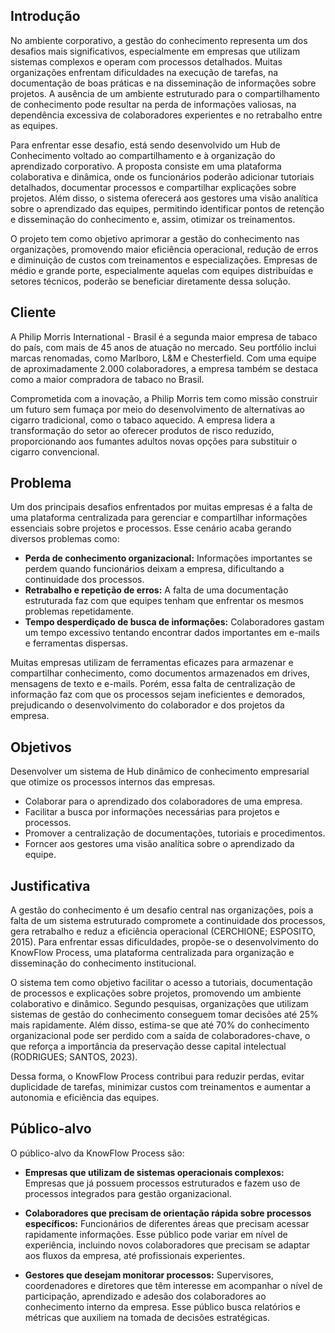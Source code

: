 ## Introdução

No ambiente corporativo, a gestão do conhecimento representa um dos desafios mais significativos, especialmente em empresas que utilizam sistemas complexos e operam com processos detalhados. Muitas organizações enfrentam dificuldades na execução de tarefas, na documentação de boas práticas e na disseminação de informações sobre projetos. A ausência de um ambiente estruturado para o compartilhamento de conhecimento pode resultar na perda de informações valiosas, na dependência excessiva de colaboradores experientes e no retrabalho entre as equipes.

Para enfrentar esse desafio, está sendo desenvolvido um Hub de Conhecimento voltado ao compartilhamento e à organização do aprendizado corporativo. A proposta consiste em uma plataforma colaborativa e dinâmica, onde os funcionários poderão adicionar tutoriais detalhados, documentar processos e compartilhar explicações sobre projetos. Além disso, o sistema oferecerá aos gestores uma visão analítica sobre o aprendizado das equipes, permitindo identificar pontos de retenção e disseminação do conhecimento e, assim, otimizar os treinamentos.

O projeto tem como objetivo aprimorar a gestão do conhecimento nas organizações, promovendo maior eficiência operacional, redução de erros e diminuição de custos com treinamentos e especializações. Empresas de médio e grande porte, especialmente aquelas com equipes distribuídas e setores técnicos, poderão se beneficiar diretamente dessa solução.



## Cliente 
A Philip Morris International - Brasil é a segunda maior empresa de tabaco do país, com mais de 45 anos de atuação no mercado. Seu portfólio inclui marcas renomadas, como Marlboro, L&M e Chesterfield. Com uma equipe de aproximadamente 2.000 colaboradores, a empresa também se destaca como a maior compradora de tabaco no Brasil.

Comprometida com a inovação, a Philip Morris tem como missão construir um futuro sem fumaça por meio do desenvolvimento de alternativas ao cigarro tradicional, como o tabaco aquecido. A empresa lidera a transformação do setor ao oferecer produtos de risco reduzido, proporcionando aos fumantes adultos novas opções para substituir o cigarro convencional.


## Problema
Um dos principais desafios enfrentados por muitas empresas é a falta de uma plataforma centralizada para gerenciar e compartilhar informações essenciais sobre projetos e processos. Esse cenário acaba gerando diversos problemas como: 

   - **Perda de conhecimento organizacional:** Informações importantes se perdem quando funcionários deixam a empresa, dificultando a continuidade dos processos.
   - **Retrabalho e repetição de erros:** A falta de uma documentação estruturada faz com que equipes tenham que enfrentar os mesmos problemas repetidamente.
   - **Tempo desperdiçado de busca de informações:** Colaboradores gastam um tempo excessivo tentando encontrar dados importantes em e-mails e ferramentas dispersas. 

  Muitas empresas utilizam de ferramentas eficazes para armazenar e compartilhar conhecimento, como documentos armazenados em drives, mensagens de texto e e-mails. Porém, essa falta de centralização de informação faz com que os processos sejam ineficientes e demorados, prejudicando o desenvolvimento do colaborador e dos projetos da empresa. 
  


## Objetivos

Desenvolver um sistema de Hub dinâmico de conhecimento empresarial que otimize os processos internos das empresas. 

- Colaborar para o aprendizado dos colaboradores de uma empresa.
- Facilitar a busca por informações necessárias para projetos e processos.
- Promover a centralização de documentações, tutoriais e procedimentos. 
- Forncer aos gestores uma visão analítica sobre o aprendizado da equipe.  

 
## Justificativa

A gestão do conhecimento é um desafio central nas organizações, pois a falta de um sistema estruturado compromete a continuidade dos processos, gera retrabalho e reduz a eficiência operacional (CERCHIONE; ESPOSITO, 2015). Para enfrentar essas dificuldades, propõe-se o desenvolvimento do KnowFlow Process, uma plataforma centralizada para organização e disseminação do conhecimento institucional.

O sistema tem como objetivo facilitar o acesso a tutoriais, documentação de processos e explicações sobre projetos, promovendo um ambiente colaborativo e dinâmico. Segundo pesquisas, organizações que utilizam sistemas de gestão do conhecimento conseguem tomar decisões até 25% mais rapidamente. Além disso, estima-se que até 70% do conhecimento organizacional pode ser perdido com a saída de colaboradores-chave, o que reforça a importância da preservação desse capital intelectual (RODRIGUES; SANTOS, 2023).

Dessa forma, o KnowFlow Process contribui para reduzir perdas, evitar duplicidade de tarefas, minimizar custos com treinamentos e aumentar a autonomia e eficiência das equipes.


## Público-alvo

O público-alvo da KnowFlow Process são: 

- **Empresas que utilizam de sistemas operacionais complexos:** Empresas que já possuem processos estruturados e fazem uso de processos integrados para gestão organizacional.
  
- **Colaboradores que precisam de orientação rápida sobre processos específicos:** Funcionários de diferentes áreas que precisam acessar rapidamente informações. Esse público pode variar em nível de experiência, incluindo novos colaboradores que precisam se adaptar aos fluxos da empresa, até profissionais experientes.
  
- **Gestores que desejam monitorar processos:** Supervisores, coordenadores e diretores que têm interesse em acompanhar o nível de participação, aprendizado e adesão dos colaboradores ao conhecimento interno da empresa. Esse público busca relatórios e métricas que auxiliem na tomada de decisões estratégicas.

  




